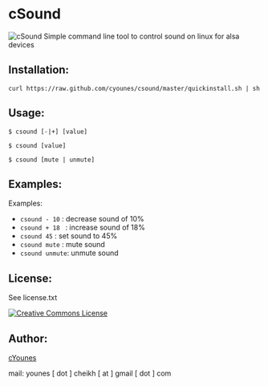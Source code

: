
cSound
======
![cSound](https://raw.github.com/cyounes/csound/master/csound.png) 
Simple command line tool to control sound on linux for alsa devices

## Installation:

```
curl https://raw.github.com/cyounes/csound/master/quickinstall.sh | sh 
```

## Usage: 
```
$ csound [-|+] [value]
```
```
$ csound [value] 
```
```
$ csound [mute | unmute]
```

## Examples:
Examples: 
+ `csound - 10`  : decrease sound of 10% 
+ `csound + 18 ` : increase sound of 18% 
+ `csound 45`    : set sound to 45% 
+ `csound mute`  : mute sound 
+ `csound unmute`: unmute sound

## License: 
See license.txt

<a rel="license"
href="http://creativecommons.org/licenses/by-nc-sa/3.0/fr/deed.us"><img
alt="Creative Commons License" style="border-width:0"
src="http://i.creativecommons.org/l/by-nc-sa/3.0/fr/88x31.png" /></a>

## Author:

[cYounes](http://cyounes.com) 

mail: younes [ dot ] cheikh [ at ] gmail [ dot ] com 



